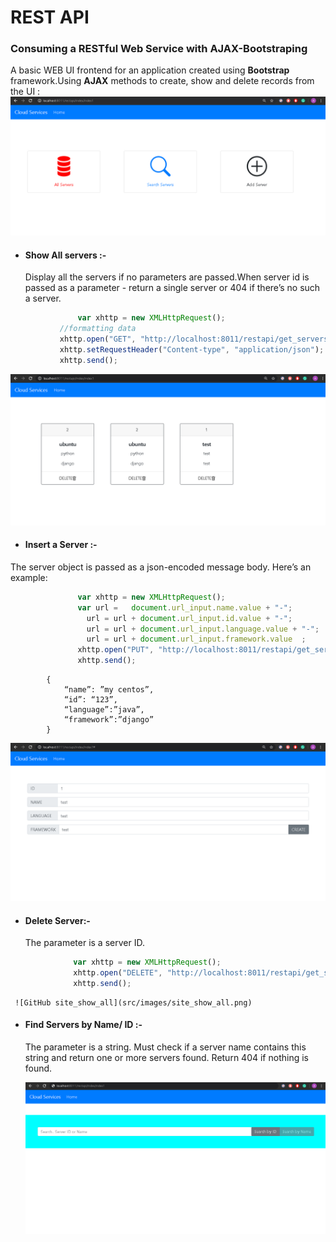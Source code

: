 # REST API  
### Consuming a RESTful Web Service with AJAX-Bootstraping
A basic WEB UI frontend for an application created using   **Bootstrap** framework.Using **AJAX** methods to create, show and delete records from the UI : 
	![GitHub site_home](src/images/site_home.png)


* #### Show All servers :-
	 Display all the servers if no parameters are passed.When server id is passed as a parameter - return a single server or 404 if there’s no such a server.
 ```javascript
		        var xhttp = new XMLHttpRequest();
			//formatting data
			xhttp.open("GET", "http://localhost:8011/restapi/get_servers", true);
			xhttp.setRequestHeader("Content-type", "application/json"); 
			xhttp.send();
```
![GitHub site_show_all](src/images/site_show_all.png)

* #### Insert a Server :-
The server object is passed as a json-encoded message body. Here’s an example:<br />
 ```javascript
		      	var xhttp = new XMLHttpRequest(); 
		        var url =   document.url_input.name.value + "-";
		          url = url + document.url_input.id.value + "-";
		          url = url + document.url_input.language.value + "-"; 
		          url = url + document.url_input.framework.value  ;
		        xhttp.open("PUT", "http://localhost:8011/restapi/get_servers/"+url, true);
		        xhttp.send();
```
```BSON
		{ 
			“name”: ”my centos”,
		 	“id”: “123”,
		  	“language”:”java”,
		   	“framework”:”django” 
		}
```
![GitHub site_insert](src/images/site_insert.png)

* #### Delete Server:-<br />
	 The parameter is a server ID. 
 ```javascript
		       var xhttp = new XMLHttpRequest(); 
		       xhttp.open("DELETE", "http://localhost:8011/restapi/get_servers/"+id, true);
		       xhttp.send();
```

	 ![GitHub site_show_all](src/images/site_show_all.png)

* #### Find Servers by Name/ ID :-<br />
	 The parameter is a string. Must check if a server name contains this string and return one or more servers found. Return 404 if nothing is found.

	 ![GitHub search_by_id](src/images/search_by_id.png)
	 
	 


